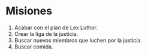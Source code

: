 # Misiones

1. Acabar con el plan de Lex Luthor.
2. Crear la liga de la justicia.
3. Buscar nuevos miembros que luchen por la justicia.
4. Buscar comida.
